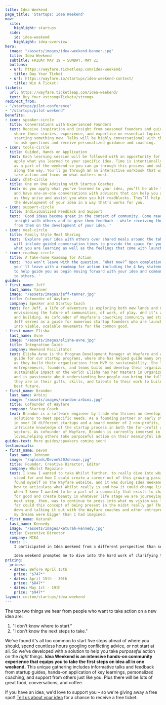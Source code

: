 ```yaml
---
title: Idea Weekend
page_title: 'Startups: Idea Weekend'
nav:
  site:
    highlight: startups
  side:
    id: idea-weekend
    highlight: idea-overview
hero:
  image: "/assets/images/idea-weekend-banner.jpg"
  title: Idea Weekend
  subtitle: FRIDAY MAY 19 – SUNDAY, MAY 21
  buttons:
  - url: https://wayfare.ticketleap.com/idea-weekend/
    title: Buy Your Ticket
  - url: https://wayfare.io/startups/idea-weekend-contest/
    title: Win A Ticket!
tickets:
  url: https://wayfare.ticketleap.com/idea-weekend/
  text: Buy Your <strong>Ticket</strong>
redirect_from:
- "/startups/pilot-conference"
- "/startups/pilot-weekend"
benefits:
- icon: speaker-circle
  title: Conversations with Experienced Founders
  text: Receive inspiration and insight from seasoned founders and guides as they
    share their stories, experience, and expertise on essential topics related to
    starting something new. Talks will be highly conversational with the opportunity
    to ask questions and receive personalized guidance and coaching.
- icon: tools-circle
  title: Guided, Hands on Application
  text: Each learning session will be followed with an opportunity for you to directly
    apply what you learned to your specific idea. Time is intentionally carved out
    as a part of the weekend so you can go through this process and ask questions
    along the way. You'll go through an an interactive workbook that will help you
    take action and focus on what matters most.
- icon: chat-circle
  title: One on One Advising with Startup Coaches
  text: As you apply what you've learned to your idea, you’ll be able to sit down
    and have one-on-one conversations with advisors that can help you address questions
    as they arise and assist you when you hit roadblocks. They’ll help guide you in
    the development of your idea in a way that’s works for you.
- icon: support-circle
  title: Individualized Feedback and Support
  text: 'Good ideas become great in the context of community. Come ready to share
    insight with others and to give them feedback – while receiving the same input
    from them on the development of your idea. '
- icon: meal-circle
  title: Family Style Meal Sharing
  text: 'Explore your idea with others over shared meals around the table. Each meal
    will include guided conversation times to provide the space for you to process
    what you are learning as well as the feelings that come with launching a new idea. '
- icon: roadmap-circle
  title: A Take-home Roadmap for Action
  text: 'You won’t leave with the question, “What now?” Upon completion of the weekend,
    you''ll leave with a roadmap for action including the 4 key statements you need
    to help guide you as begin moving forward with your idea and communicate it effectively
    to others. '
guides:
- first_name: Jeff
  last_name: Tanner
  image: "/assets/images/jeff-tanner.jpg"
  title: Cofounder of Wayfare
  company: Speaker and Startup Coach
  text: For Jeff, a life of adventure is exploring both new lands and new ideas. It’s
    envisioning the future of communities, of work, of play. And it’s about starting
    and building. As cofounder of Wayfare's coworking community and startup programs,
    Jeff serves as a guide for numerous startup founders who are launching their ideas
    into viable, scalable movements for the common good.
- first_name: Elisha
  last_name: Avne
  image: "/assets/images/elisha-avne.jpg"
  title: Integration Guide
  company: Weekend Facilitator
  text: Elisha Avne is the Program Development Manager at Wayfare and an Integration
    guide for our startup programs, where she has helped guide many organizations
    as they build their organizations from MVP to sustainability. She loves helping
    entrepreneurs, founders, and teams build and develop their organizations to reach
    sustainable impact on the world! Elisha has her Masters in Organizational Psychology
    and is passionate about understanding how people can bring the fullness of who
    they are in their gifts, skills, and talents to their work to build the world’s
    best future.
- first_name: Brandon
  last_name: Arbini
  image: "/assets/images/brandon-arbini.jpg"
  title: Cofounder of Wayfare
  company: Startup Coach
  text: Brandon is a software engineer by trade who thrives on developing systemized
    solutions to meet specific needs. As a founding partner or early stage employee
    in over 10 different startups and a board member of 2 non-profits,  Brandon has
    intricate knowledge of the startup process in both the for-profit and non-profit
    sectors. As cofounder of Wayfare, Brandon is currently immersed in a world he
    loves…helping others take purposeful action on their meaningful ideas.
guides-text: More guides/speakers coming soon!
testimonials:
- first_name: Devon
  last_name: Johnson
  image: "/uploads/Devon%20Johnson.jpg"
  title: Founder, Creative Director, Editor
  company: Whilst Magazine
  text: I knew I wanted to take Whilst farther, to really dive into what the magazine
    stood for and how I could create a career out of this growing passion. I frequently
    found myself on the Wayfare website, and it was during Idea Weekend that I learned
    how to articulate what Whilst really is and how it could change lives. That’s
    when I knew I wanted to be a part of a community that exists to change the world
    for good and create beauty in whatever life stage we are journeying through. The
    next step, then, was to continue to press into what my vision was for Whilst—how
    far could this concept of being present in the midst really go? Through sitting
    down and talking it out with the Wayfare coaches and other entrepreneurs, I found
    my dreams were bigger than I had imagined.
- first_name: Keturah
  last_name: Kennedy
  image: "/assets/images/keturah-kennedy.jpg"
  title: Executive Director
  company: MIKA
  text: |-
    I participated in Idea Weekend from a different perspective than some of the other participants. I wasn’t starting something brand new, but I had a new idea for our already existing organization. I had some specific questions regarding funding and sustainability… and as was the case with many people in the room, what I started thinking was the problem was only scratching the surface.

    Idea weekend prompted me to dive into the hard work of clarifying the root problem in order to know what the best solutions were, and the best part was that I wasn’t alone. It was so inspiring to be with 14 other people who were vulnerable enough to ask similar hard questions and ideate together with the guidance of coaches. What seemed like a hard and scary process was totally worth it in the end, brought me a lot of clarity, and made me excited to dive into what’s next!
pricing:
  prices:
  - dates: Before April 15th
    price: "$747*"
  - dates: April 15th - 30th
    price: "$847*"
  - dates: May 1st - 19th
    price: "$947*"
layout: custom/startups/idea-weekend
---
```


The top two things we hear from people who want to take action on a new idea are:

1. "I don't know where to start."
2. "I don't know the next steps to take." 

We've found it's all too common to start five steps ahead of where you should, spend countless hours googling conflicting advice, or not start at all. So we've developed with a solution to help you take *purposeful* action on the *right* things. **Idea Weekend is an intensive hands-on community experience that equips you to take the first steps on idea all in one weekend.** This unique gathering includes informative talks and feedback from startup guides, hands-on application of key learnings, personalized coaching, and support from others just like you. Plus there will be lots of great food, conversations, and coffee. 

If you have an idea, we'd love to support you – so we're giving away a free spot! 
[Tell us about your idea](https://wayfare.io/startups/idea-weekend-contest/) for a chance to receive a free ticket.